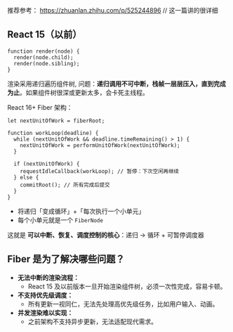 
推荐参考：
https://zhuanlan.zhihu.com/p/525244896  // 这一篇讲的很详细

## React 15（以前）

```
function render(node) {
  render(node.child);
  render(node.sibling);
}
```

渲染采用递归遍历组件树, 
问题：**递归调用不可中断，栈帧一层层压入，直到完成为止**。如果组件树很深或更新太多，会卡死主线程。

React 16+ Fiber 架构：

```
let nextUnitOfWork = fiberRoot;

function workLoop(deadline) {
  while (nextUnitOfWork && deadline.timeRemaining() > 1) {
    nextUnitOfWork = performUnitOfWork(nextUnitOfWork);
  }

  if (nextUnitOfWork) {
    requestIdleCallback(workLoop); // 暂停：下次空闲再继续
  } else {
    commitRoot(); // 所有完成后提交
  }
}
```

- 将递归「变成循环」+「每次执行一个小单元」
- 每个小单元就是一个 `FiberNode`

这就是 **可以中断、恢复、调度控制的核心**：递归 → 循环 + 可暂停调度器


## Fiber 是为了解决哪些问题？

- **无法中断的渲染流程：**
    - React 15 及以前版本一旦开始渲染组件树，必须一次性完成，容易卡顿。
- **不支持优先级调度：**
    - 所有更新一视同仁，无法先处理高优先级任务，比如用户输入、动画。
- **并发渲染难以实现：**
    - 之前架构不支持异步更新，无法适配现代需求。